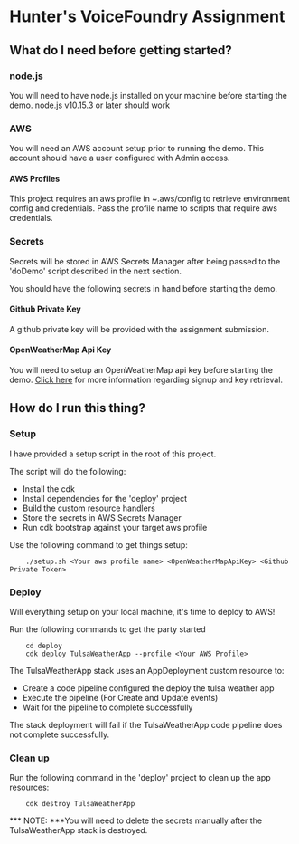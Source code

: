 # Hunter's VoiceFoundry Assignment

## What do I need before getting started?
### node.js
You will need to have node.js installed on your machine before starting the demo. 
node.js v10.15.3 or later should work

### AWS
You will need an AWS account setup prior to running the demo.
This account should have a user configured with Admin access.

#### AWS Profiles
This project requires an aws profile in ~.aws/config to retrieve environment config and credentials. Pass the profile name to scripts that require aws credentials.

### Secrets

Secrets will be stored in AWS Secrets Manager after being passed to the 'doDemo' script described in the next section.

You should have the following secrets in hand before starting the demo.

#### Github Private Key
A github private key will be provided with the assignment submission. 
#### OpenWeatherMap Api Key
You will need to setup an OpenWeatherMap api key before starting the demo. [Click here](https://openweathermap.org/appid) for more information regarding signup and key retrieval.


## How do I run this thing?

### Setup
I have provided a setup script in the root of this project.

The script will do the following:
- Install the cdk
- Install dependencies for the 'deploy' project
- Build the custom resource handlers
- Store the secrets in AWS Secrets Manager
- Run cdk bootstrap against your target aws profile

Use the following command to get things setup:
```shell
    ./setup.sh <Your aws profile name> <OpenWeatherMapApiKey> <Github Private Token>
```

### Deploy
Will everything setup on your local machine, it's time to deploy to AWS!

Run the following commands to get the party started
```shell
    cd deploy
    cdk deploy TulsaWeatherApp --profile <Your AWS Profile>
```

The TulsaWeatherApp stack uses an AppDeployment custom resource to:
- Create a code pipeline configured the deploy the tulsa weather app
- Execute the pipeline (For Create and Update events)
- Wait for the pipeline to complete successfully

The stack deployment will fail if the TulsaWeatherApp code pipeline does not complete successfully.

### Clean up
Run the following command in the 'deploy' project to clean up the app resources: 
```shell
    cdk destroy TulsaWeatherApp
```
*** NOTE: ***You will need to delete the secrets manually after the TulsaWeatherApp stack is destroyed.
